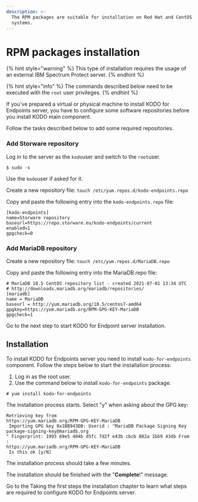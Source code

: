 ```yaml
---
description: >-
  The RPM packages are suitable for installation on Red Hat and CentOS operating
  systems.
---
```


# RPM packages installation

{% hint style="warning" %}
This type of installation requires the usage of an external IBM Spectrum Protect server.
{% endhint %}

{% hint style="info" %}
The commands described below need to be executed with the `root` user privileges.
{% endhint %}

If you've prepared a virtual or physical machine to install KODO for Endpoints server, you have to configure some software repositories before you install KODO main component. 

Follow the tasks described below to add some required repositories. 

### Add Storware repository

Log in to the server as the `kodo`user and switch to the `root`user.

```text
$ sudo -s
```

Use the `kodo`user if asked for it.

Create a new repository file: `touch /etc/yum.repos.d/kodo-endpoints.repo`

Copy and paste the following entry into the `kodo-endpoints.repo` file:

```text
[kodo-endpoints]
name=Storware repository
baseurl=https://repo.storware.eu/kodo-endpoints/current
enabled=1
gpgcheck=0
```

### Add MariaDB repository

Create a new repository file: `touch /etc/yum.repos.d/MariaDB.repo`

Copy and paste the following entry into the MariaDB.repo file:

```text
# MariaDB 10.5 CentOS repository list - created 2021-07-01 13:34 UTC
# http://downloads.mariadb.org/mariadb/repositories/
[mariadb]
name = MariaDB
baseurl = http://yum.mariadb.org/10.5/centos7-amd64
gpgkey=https://yum.mariadb.org/RPM-GPG-KEY-MariaDB
gpgcheck=1
```

Go to the next step to start KODO for Endpoint server installation.

## Installation

To install KODO for Endpoints server you need to install `kodo-for-endpoints` component. Follow the steps below to start the installation process: 

1. Log in as the root user.
2. Use the command below to install `kodo-for-endpoints` package.

```text
# yum install kodo-for-endpoints        
```

The installation process starts. Select "y" when asking about the GPG key:

```text
Retrieving key from 
https://yum.mariadb.org/RPM-GPG-KEY-MariaDB
 Importing GPG key 0x1BB943DB: Userid : "MariaDB Package Signing Key 
package-signing-key@mariadb.org
" Fingerprint: 1993 69e5 404b d5fc 7d2f e43b cbcb 082a 1bb9 43db From : 
https://yum.mariadb.org/RPM-GPG-KEY-MariaDB
 Is this ok [y/N]
```

The installation process should take a few minutes. 

The installation should be finished with the "**Complete**!" message.

Go to the Taking the first steps the installation chapter to learn what steps are required to configure KODO for Endpoints server. 

